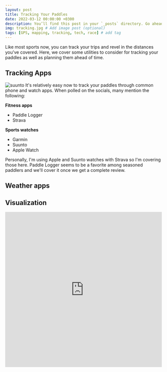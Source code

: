 ```yaml
---
layout: post
title: Tracking Your Paddles
date: 2022-03-12 00:00:00 +0300
description: You’ll find this post in your `_posts` directory. Go ahead and edit it and re-build the site to see your changes. # Add post description (optional)
img: tracking.jpg # Add image post (optional)
tags: [GPS, mapping, tracking, tech, race] # add tag
---
```

Like most sports now, you can track your trips and revel in the distances you've covered. Here, we cover some utilities to consider for tracking your paddles as well as planning them ahead of time. 

## Tracking Apps
![suunto](https://www.suunto.com/globalassets/suunto-blogs/2021/03-march/wflwr-suuntoplus/wflwr-suunto-1-3-teaser-body.jpg)
It's relatively easy now to track your paddles through common phone and watch apps. When polled on the socials, many mention the following:

**Fitness apps**
- Paddle Logger
- Strava

**Sports watches**
- Garmin
- Suunto
- Apple Watch

Personally, I'm using Apple and Suunto watches with Strava so I'm covering those here. Paddle Logger seems to be a favorite among seasoned paddlers and we'll cover it once we get a complete review.

## Weather apps


## Visualization

<iframe width='100%' height='500px' frameBorder='0' src='https://supmap.org/events/2021-rose-city-sup-classic/'></iframe>